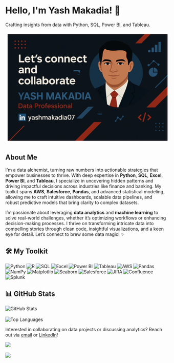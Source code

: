 <!DOCTYPE html>
<html lang="en">
<head>
  <meta charset="UTF-8">
  <meta name="viewport" content="width=device-width, initial-scale=1.0">
</head>
<body>
  <div class="container">
    <!-- Header Section -->
    <div class="text-center mb-8">
      <h1 class="text-4xl font-bold glow">Hello, I'm Yash Makadia! 👋</h1>
      <p class="text-xl mt-2 text-gray-300">Crafting insights from data with Python, SQL, Power BI, and Tableau.</p>
<!--       <img src="https://media.tenor.com/uF7aJqxcM6QAAAAi/digital-skola-bertalenta-digital.gif" alt="Data Animation" style="width: 300px; border: 2px solid #ffffff; border-radius: 8px; padding: 5px; box-shadow: 0 0 8px rgba(255, 255, 255, 0.3);"> -->
<!--       <img src="https://github.com/yash-makadia/yash-makadia/blob/master/20250421_2203_Futuristic%20Data%20Analyst_simple_compose_01jsdkpwwyeh0rjt0krdw5rd6w.png" alt="Data Illustration" style="width: 300px; border: 2px solid #ffffff; border-radius: 8px; padding: 5px; box-shadow: 0 0 8px rgba(255, 255, 255, 0.3);"> -->
      <img src="https://github.com/yash-makadia/yash-makadia/blob/master/20250506_1026_Professional%20Networking%20Graphic_remix_01jtjzsacrfyvthc6nn2vf23t5.png" style="width: 500px; border: 2px solid #ffffff; border-radius: 8px; padding: 5px; box-shadow: 0 0 8px rgba(255, 255, 255, 0.3);">
    </div>
    <!-- About Section -->
    <div class="bg-gray-800 rounded-lg p-6 mb-8 shadow-lg">
      <h2 class="text-2xl font-semibold mb-4">About Me</h2>
      <p class="text-gray-300 leading-relaxed">
        I'm a data alchemist, turning raw numbers into actionable strategies that empower businesses to thrive. With deep expertise in <strong>Python</strong>, <strong>SQL</strong>, <strong>Excel</strong>, <strong>Power BI</strong>, and <strong>Tableau</strong>, I specialize in uncovering hidden patterns and driving impactful decisions across industries like finance and banking. My toolkit spans <strong>AWS</strong>, <strong>Salesforce</strong>, <strong>Pandas</strong>, and advanced statistical modeling, allowing me to craft intuitive dashboards, scalable data pipelines, and robust predictive models that bring clarity to complex datasets.
      </p>
      <p class="text-gray-300 mt-4">
        I’m passionate about leveraging <strong>data analytics</strong> and <strong>machine learning</strong> to solve real-world challenges, whether it’s optimizing workflows or enhancing decision-making processes. I thrive on transforming intricate data into compelling stories through clean code, insightful visualizations, and a keen eye for detail. Let’s connect to brew some data magic! ✨
      </p>
    </div>
    <!-- Skills Section -->
    <div style="margin-bottom: 20px;">
  <h2>🛠️ My Toolkit</h2>
  <p>
    <img src="https://img.shields.io/badge/-Python-3776AB?logo=python&logoColor=white&style=flat" alt="Python">
    <img src="https://img.shields.io/badge/-R-276DC3?logo=r&logoColor=white&style=flat" alt="R">
    <img src="https://img.shields.io/badge/-SQL-4479A1?logo=postgresql&logoColor=white&style=flat" alt="SQL">
    <img src="https://img.shields.io/badge/-Excel-217346?logo=microsoft-excel&logoColor=white&style=flat" alt="Excel">
    <img src="https://img.shields.io/badge/-Power%20BI-F2C811?logo=powerbi&logoColor=black&style=flat" alt="Power BI">
    <img src="https://img.shields.io/badge/-Tableau-E97627?logo=tableau&logoColor=white&style=flat" alt="Tableau">
    <img src="https://img.shields.io/badge/-AWS-232F3E?logo=amazonaws&logoColor=white&style=flat" alt="AWS">
    <img src="https://img.shields.io/badge/-Pandas-150458?logo=pandas&logoColor=white&style=flat" alt="Pandas">
    <img src="https://img.shields.io/badge/-NumPy-013243?logo=numpy&logoColor=white&style=flat" alt="NumPy">
    <img src="https://img.shields.io/badge/-Matplotlib-11557C?logo=python&logoColor=white&style=flat" alt="Matplotlib">
    <img src="https://img.shields.io/badge/-Seaborn-1E90FF?logo=python&logoColor=white&style=flat" alt="Seaborn">
    <img src="https://img.shields.io/badge/-Salesforce-00A1E0?logo=salesforce&logoColor=white&style=flat" alt="Salesforce">
    <img src="https://img.shields.io/badge/-JIRA-0052CC?logo=jira&logoColor=white&style=flat" alt="JIRA">
    <img src="https://img.shields.io/badge/-Confluence-172B4D?logo=confluence&logoColor=white&style=flat" alt="Confluence">
    <img src="https://img.shields.io/badge/-Splunk-000000?logo=splunk&logoColor=white&style=flat" alt="Splunk">
  </p>
</div>
    <!-- Stats Section -->
    <div class="mb-8">
      <h2 class="text-2xl font-semibold mb-4">📊 GitHub Stats</h2>
      <img src="https://github-readme-stats.vercel.app/api?username=yash-makadia&show_icons=true&theme=transparent&count_private=true&line_height=27" alt="GitHub Stats" class="stats-img">
      <br><br>
      <img src="https://github-readme-stats.vercel.app/api/top-langs/?username=yash-makadia&layout=compact&theme=transparent&hide=glsl" alt="Top Languages" class="stats-img">
    </div>
    <!-- Call to Action -->
    <div class="text-center">
      <p class="text-gray-300 mb-4">Interested in collaborating on data projects or discussing analytics? Reach out via <a href="mailto:yashmakadia1908@gmail.com" class="text-blue-400 hover:underline">email</a> or <a href="https://www.linkedin.com/in/yashmakadia07/" class="text-blue-400 hover:underline">LinkedIn</a>!</p>
      <a href="https://github.com/antonkomarev/github-profile-views-counter">
    <img src="https://komarev.com/ghpvc/?username=yash-makadia&style=for-the-badge">
      </a>

[Ÿ HŸPE]: https://yhype.me
[GitHub Profile Views Counter]: https://github.com/antonkomarev/github-profile-views-counter

![](https://hit.yhype.me/github/profile?account_id=1849174)
    </div>
  </div>
</body>
</html>

